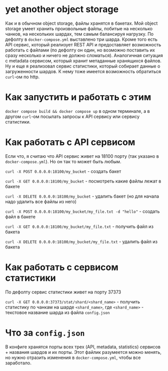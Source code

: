 # yet another object storage

Как и в обычном object storage, файлы хранятся в бакетах.
Мой object storage умеет хранить произвольные файлы, побитые на несколько чанков, на нескольких шардах, тем самым балансируя нагрузку.
По дефолту в `docker-compose.yml` выставлено три шарда. Кроме того есть API сервис, который реализует
REST API и предоставляет возможность работать с файлами (по дефолту он один, но возможно поставить их
сразу несколько и ничего не должно сломаться). Аналогичная ситуация с metadata сервисом, который хранит
метаданные хранящихся файлов. Ну и еще я реализовал сервис статистики, который собирает данные о загруженности
шардов. К нему тоже имеется возможность обратиться `curl`-ом по http.

# Как запустить и работать с этим

`docker compose build && docker compose up` в одном терминале, а в другом `curl`-ом посылать запросы к API
сервису или сервису статистики.

# Как работать с API сервисом

Если что, я считаю что API сервис живет на 18100 порту (так указано в `docker-compose.yml`). Но он так то может
быть любым.

`curl -X POST 0.0.0.0:18100/my_bucket` - создать бакет

`curl -X GET 0.0.0.0:18100/my_bucket` - посмотреть какие файлы лежат в бакете

`curl -X DELETE 0.0.0.0:18100/my_bucket` - удалить бакет (но для начала надо удалить все файлы из него)

`curl -X POST 0.0.0.0:18100/my_bucket/my_file.txt -d "hello"` - создать файл в бакете

`curl -X GET 0.0.0.0:18100/my_bucket/my_file.txt` - получить файл из бакета

`curl -X DELETE 0.0.0.0:18100/my_bucket/my_file.txt` - удалить файл из бакета

# Как работать с сервисом статистики

По дефолту сервис статистики живет на порту 37373

`curl -X GET 0.0.0.0:37373/stat/shard/<shard_name>` - получить статистику по чанкам на шарде `<shard_name>`, где `<shard_name>` - текстовое название шарда из файла `config.json`

# Что за `config.json`

В конфиге хранятся порты всех трех (API, metadata, statistics) сервисов + названия шардов и их порты. Этот
файлик разумеется можно менять, но нужно отразить изменения в `docker-compose.yml`, чтобы все заработало.

